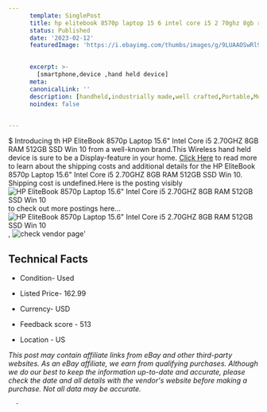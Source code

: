 ```yaml
---
      template: SinglePost
      title: hp elitebook 8570p laptop 15 6 intel core i5 2 70ghz 8gb ram 512gb ssd win 10
      status: Published
      date: '2023-02-12'
      featuredImage: 'https://i.ebayimg.com/thumbs/images/g/9LUAAOSwRl9j0VWc/s-l225.jpg'
       

      excerpt: >-
        [smartphone,device ,hand held device]
      meta:
      canonicalLink: ''
      description: [handheld,industrially made,well crafted,Portable,Mobile,Compact,Convenient,Lightweight,Maneuverable,Man-portable,Miniature,Carriable,Hand-held,Light,Holdable,Transportable,Mobile device,Pocket-sized,On-the-go,Wireless,Cordless,Compact size,Convenient size, smartphone,device ,hand held device]
      noindex: false
      

---
```

$
      Introducing th HP EliteBook 8570p Laptop 15.6" Intel Core i5 2.70GHZ 8GB RAM 512GB SSD Win 10 from a well-known brand.This Wireless hand held device is sure to be a Display-feature in your home. [Click Here](https://www.ebay.com/itm/185734334224?hash=item2b3ea10710%3Ag%3A9LUAAOSwRl9j0VWc&mkevt=1&mkcid=1&mkrid=711-53200-19255-0&campid=%253CePNCampaignId%253E&customid=%253CreferenceId%253E&toolid=10049) to read more to learn about the shipping costs and additional details for the HP EliteBook 8570p Laptop 15.6" Intel Core i5 2.70GHZ 8GB RAM 512GB SSD Win 10. Shipping cost is undefined.Here is the posting visibly ![HP EliteBook 8570p Laptop 15.6" Intel Core i5 2.70GHZ 8GB RAM 512GB SSD Win 10](https://i.ebayimg.com/thumbs/images/g/9LUAAOSwRl9j0VWc/s-l225.jpg) to check out more postings here... ![HP EliteBook 8570p Laptop 15.6" Intel Core i5 2.70GHZ 8GB RAM 512GB SSD Win 10](https://i.ebayimg.com/images/g/9LUAAOSwRl9j0VWc/s-l1600.jpg), ![check vendor page](https://origin-galleryplus.ebayimg.com/ws/web/185734334224_2_0_1/225x225.jpg,https://origin-galleryplus.ebayimg.com/ws/web/185734334224_3_0_1/225x225.jpg,https://origin-galleryplus.ebayimg.com/ws/web/185734334224_4_0_1/225x225.jpg,https://origin-galleryplus.ebayimg.com/ws/web/185734334224_5_0_1/225x225.jpg)'

      

 ## Technical Facts 



     
      

 - Condition- Used 


      

 - Listed Price- 162.99 


      

 - Currency- USD 


      

 - Feedback score - 513 


      

 - Location - US 


      
      

 *_This post may contain affiliate links from eBay and other third-party websites. As an eBay affiliate, we earn from qualifying purchases. Although we do our best to keep the information up-to-date and accurate, please check the date and all details with the vendor's website before making a purchase. Not all data may be accurate._*




      -
